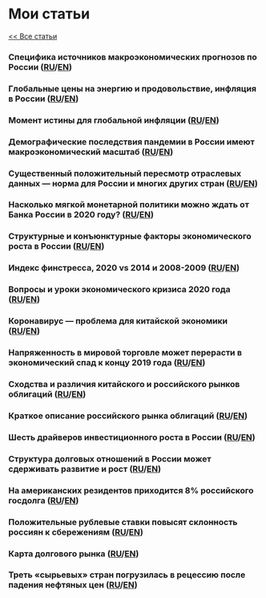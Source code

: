 # Мои статьи

[<< Все статьи](../README.md)

### Специфика источников макроэкономических прогнозов по России ([RU](My/2021_outlook_specifics_ru.pdf)/[EN](My/2021_outlook_specifics_en.pdf))

### Глобальные цены на энергию и продовольствие, инфляция в России ([RU](My/2021_infl_2_ru.pdf)/[EN](My/2021_infl_2_en.pdf))

### Момент истины для глобальной инфляции ([RU](My/2021_infl_1_ru.pdf)/[EN](My/2021_infl_1_en.pdf))

### Демографические последствия пандемии в России имеют макроэкономический масштаб ([RU](My/2021_demog_covid_ru.pdf)/[EN](My/2021_demog_covid_en.pdf))

### Существенный положительный пересмотр отраслевых данных — норма для России и многих других стран  ([RU](My/2020_vintages_ru.pdf)/[EN](My/2020_vintages_en.pdf))

### Насколько мягкой монетарной политики можно ждать от Банка России в 2020 году? ([RU](My/2020_mon_policy_ru.pdf)/[EN](My/2020_mon_policy_en.pdf))

### Структурные и конъюнктурные факторы экономического роста в России ([RU](My/2020_gdp_potential_ru.pdf)/[EN](My/2020_gdp_potential_en.pdf))

### Индекс финстресса, 2020 vs 2014 и 2008-2009 ([RU](My/2020_FSI_ru.pdf)/[EN](My/2020_FSI_en.pdf))

### Вопросы и уроки экономического кризиса 2020 года ([RU](My/2020_covid_russia_ru.pdf)/[EN](My/2020_covid_russia_en.pdf))

### Коронавирус — проблема для китайской экономики ([RU](My/2020_covid_china_ru.pdf)/[EN](My/2020_covid_china_en.pdf))

### Напряженность в мировой торговле может перерасти в экономический спад к концу 2019 года ([RU](My/2019_lr_growth_ru.pdf)/[EN](My/2019_lr_growth_en.pdf))

### Сходства и различия китайского и российского рынков облигаций ([RU](My/2019_debt_market_3_ru.pdf)/[EN](My/2019_debt_market_3_en.pdf))

### Краткое описание российского рынка облигаций  ([RU](My/2019_debt_market_1_ru.pdf)/[EN](My/2019_debt_market_1_en.pdf))

### Шесть драйверов инвестиционного роста в России ([RU](My/2018_invest_drive_ru.pdf)/[EN](My/2018_invest_drive_en.pdf))

### Структура долговых отношений в России может сдерживать развитие и рост  ([RU](My/2018_debt_map_2_ru.pdf)/[EN](My/2018_debt_map_2_en.pdf))

### На американских резидентов приходится 8% российского госдолга ([RU](My/2018_debt_holders_ru.pdf)/[EN](My/2018_debt_holders_en.pdf))

### Положительные рублевые ставки повысят склонность россиян к сбережениям  ([RU](My/2017_savings_ru.pdf)/[EN](My/2017_savings_en.pdf))

### Карта долгового рынка ([RU](My/2017_debt_map_1_ru.pdf)/[EN](My/2017_debt_map_1_en.pdf))

### Треть «сырьевых» стран погрузилась в рецессию после падения нефтяных цен ([RU](My/2016_oil_recession_ru.pdf)/[EN](My/2016_oil_recession_en.pdf))
